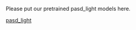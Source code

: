 Please put our pretrained pasd_light models here.

[pasd_light](https://public-vigen-video.oss-cn-shanghai.aliyuncs.com/robin/models/PASD/pasd_light.zip)
